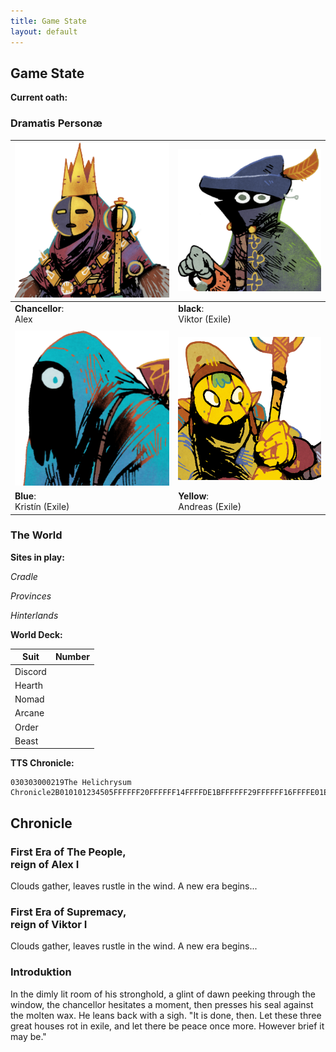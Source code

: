 ```yaml
---
title: Game State
layout: default
---
```


## Game State

**Current oath:**

<span id="oath" />

### Dramatis Personæ

|<img src="assets/images/chancellor-portrait.jpg" class="portrait"/>|<img src="assets/images/black-portrait.png"  class="portrait"/>|
|---|---|
|**Chancellor**: <br />Alex|**black**: <br />Viktor (Exile)|
| | |
|<img src="assets/images/blue-portrait.png"  class="portrait"/>|<img src="assets/images/yellow-portrait.png" class="portrait"/>|
|**Blue**:<br />Kristín (Exile)| **Yellow**: <br /> Andreas (Exile) |

### The World

**Sites in play:**

_Cradle_
<span id="site1" />
<span id="site2" />

_Provinces_
<span id="site3" />
<span id="site4" />
<span id="site5" />

_Hinterlands_
<span id="site6" />
<span id="site7" />
<span id="site8" />

**World Deck:** 

|Suit|Number|
|---|---|
|<span class="number"/> Discord| <span class="counter" data-imgsrc="assets/images/suit-discord.png" ></span>|
|<span class="number"/> Hearth| <span class="counter" data-imgsrc="assets/images/suit-hearth.png" ></span>|
|<span class="number"/> Nomad| <span class="counter" data-imgsrc="assets/images/suit-nomad.png" ></span>|
|<span class="number"/> Arcane| <span class="counter" data-imgsrc="assets/images/suit-arcane.png" ></span>|
|<span class="number"/> Order| <span class="counter" data-imgsrc="assets/images/suit-order.png" ></span>|
|<span class="number"/> Beast| <span class="counter" data-imgsrc="assets/images/suit-beast.png" ></span>|

**TTS Chronicle:**
```
030303000219The Helichrysum Chronicle2B010101234505FFFFFF20FFFFFF14FFFFDE1BFFFFFF29FFFFFF16FFFFE01EFFFFFF1FFFFFFF3B0624182B0E2629D61ED31D15D51309522F201C3521001FD2D42819C30B1632AD0F342233C125089810010D112C121A0507042314270AB717312D30062A1B2E0C030212E9DBDCEAE8E7E4DFDADDEDE2E6ECE3E5E1EB000105ARman
```

## Chronicle

### First Era of The People, <br/> reign of Alex I
Clouds gather, leaves rustle in the wind. A new era begins...

### First Era of Supremacy, <br/> reign of Viktor I
Clouds gather, leaves rustle in the wind. A new era begins...

### Introduktion

In the dimly lit room of his stronghold, a glint of dawn peeking through the window, the chancellor hesitates a moment, then presses his seal against the molten wax. He leans back with a sigh. "It is done, then. Let these three great houses rot in exile, and let there be peace once more. However brief it may be."

